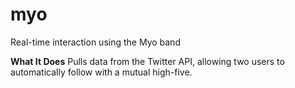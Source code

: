 # myo

Real-time interaction using the Myo band 

**What It Does**
Pulls data from the Twitter API, allowing two users to automatically follow with a mutual high-five. 


